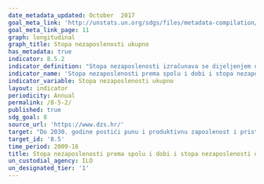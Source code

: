 ```yaml
---
date_metadata_updated: October  2017  
goal_meta_link: 'http://unstats.un.org/sdgs/files/metadata-compilation/Metadata-Goal-8.pdf'
goal_meta_link_page: 11
graph: longitudinal
graph_title: Stopa nezaposlenosti ukupno
has_metadata: true
indicator: 8.5.2
indicator_definition: "Stopa nezaposlenosti izračunava se dijeljenjem ukupnog broja nezaposlenih (za zemlju ili za određenu skupinu radnika) sa brojem odgovarajuće radne snage, koji predstavlja zbroj ukupnih zaposlenih i nezaposlenih u određenoj skupini. Nezaposlene osobe definirane su kao sve radno sposobne osobe koje nisu zaposlene, poduzimaju aktivnosti u traženje zaposlenja tijekom određenog nedavnog razdoblja i trenutno su na raspolaganju za početi obavljati ponuđeni posao, s obzirom na mogućnost zapošljavanja."
indicator_name: 'Stopa nezaposlenosti prema spolu i dobi i stopa nezaposlenosti osoba sa invaliditetom'
indicator_variable: Stopa nezaposlenosti ukupno
layout: indicator
periodicity: Annual
permalink: /8-5-2/
published: true
sdg_goal: 8
source_url: 'https://www.dzs.hr/'
target: "Do 2030. godine postići punu i produktivnu zaposlenost i pristojan rad za sve žene i muškarce, uključujući mlade ljude i osobe sa invaliditetom, i jednaku plaću za rad jednake vrijednosti."
target_id: '8.5'
time_period: 2009-16
title: Stopa nezaposlenosti prema spolu i dobi i stopa nezaposlenosti osoba sa invaliditetom
un_custodial_agency: ILO
un_designated_tier: '1'
---
```

